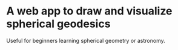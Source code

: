 # A web app to draw and visualize spherical geodesics

Useful for beginners learning spherical geometry or astronomy.
